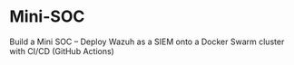 # Mini-SOC
Build a Mini SOC – Deploy Wazuh as a SIEM onto a Docker Swarm cluster with CI/CD (GitHub Actions)
